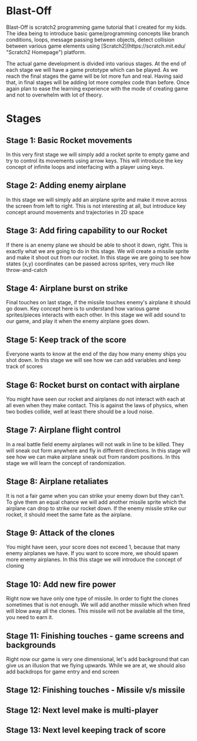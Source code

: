 # Blast-Off
<p>Blast-Off is scratch2 programming game tutorial that I created for my kids. The idea being to introduce basic game/programming concepts like branch conditions, loops, message passing between objects, detect collision between various game elements using [Scratch2](https://scratch.mit.edu/ "Scratch2 Homepage") platform.</p>

<p>The actual game development is divided into various stages. At the end of each stage we will have a game prototype which can be played. As we reach the final stages the game will be lot more fun and real. Having said that, in final stages will be adding lot more complex code than before. Once again plan to ease the learning experience with the mode of creating game and not to overwhelm with lot of theory.</p>

# Stages
## Stage 1: Basic Rocket movements
<p>In this very first stage we will simply add a rocket sprite to empty game and try to control its movements using arrow keys. This will introduce the key concept of infinite loops and interfacing with a player using keys.</p>

## Stage 2: Adding enemy airplane
<p>In this stage we will simply add an airplane sprite and make it move across the screen from left to right. This is not interesting at all, but introduce key concept around movements and trajectories in 2D space</p>

## Stage 3: Add firing capability to our Rocket
<p>If there is an enemy plane we should be able to shoot it down, right. This is exactly what we are going to do in this stage. We will create a missile sprite and make it shoot out from our rocket. In this stage we are going to see how states (x,y) coordinates can be passed across sprites, very much like throw-and-catch</p>

## Stage 4: Airplane burst on strike
<p>Final touches on last stage, if the missile touches enemy's airplane it should go down. Key concept here is to understand how various game sprites/pieces interacts with each other. In this stage we will add sound to our game, and play it when the enemy airplane goes down.</p>

## Stage 5: Keep track of the score
<p>Everyone wants to know at the end of the day how many enemy ships you shot down. In this stage we will see how we can add variables and keep track of scores</p>

## Stage 6:  Rocket burst on contact with airplane
<p>You might have seen our rocket and airplanes do not interact with each at all even when they make contact. This is against the laws of physics, when two bodies collide, well at least there should be a loud noise.</p>

## Stage 7: Airplane flight control
<p>In a real battle field enemy airplanes will not walk in line to be killed. They will sneak out form anywhere and fly in different directions. In this stage will see how we can make airplane sneak out from random positions. In this stage we will learn the concept of randomization.</p>

## Stage 8: Airplane retaliates
<p>It is not a fair game when you can strike your enemy down but they can't. To give them an equal chance we will add another missile sprite which the airplane can drop to strike our rocket down. If the enemy missile strike our rocket, it should meet the same fate as the airplane.</p>

## Stage 9: Attack of the clones
<p>You might have seen, your score does not exceed 1, because that many enemy airplanes we have. If you want to score more, we should spawn more enemy airplanes. In this this stage we will introduce the concept of cloning</p>

## Stage 10: Add new fire power
<p>Right now we have only one type of missile. In order to fight the clones sometimes that is not enough. We will add another missile which when fired will blow away all the clones. This missile will not be available all the time, you need to earn it.</p>

## Stage 11: Finishing touches - game screens and backgrounds
<p>Right now our game is very one dimensional, let's add background that can give us an illusion that we flying upwards. While we are at, we should also add backdrops for game entry and end screen</p>

## Stage 12: Finishing touches - Missile v/s missile

## Stage 12: Next level make is multi-player

## Stage 13: Next level keeping track of score
